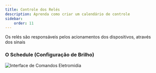 ```yaml
---
title: Controle dos Relés
description: Aprenda como criar um calendário de controle
sidebar:
    order: 11
---
```


Os relés são responsáveis pelos acionamentos dos dispositivos, através dos sinais 

### O Schedule (Configuração de Brilho)

![Interface de Comandos Eletromidia](/intercomelt/images/images/schedule.jpeg "Interface de Comandos Eletromidia")



 
 